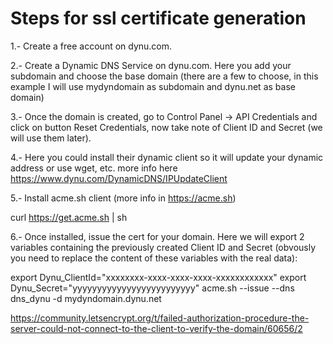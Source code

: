 
# Steps for ssl certificate generation

1.- Create a free account on dynu.com.

2.- Create a Dynamic DNS Service on dynu.com. Here you add your subdomain and choose the base domain (there are a few to choose, in this example I will use mydyndomain as subdomain and dynu.net as base domain)

3.- Once the domain is created, go to Control Panel -> API Credentials and click on button Reset Credentials, now take note of Client ID and Secret (we will use them later).

4.- Here you could install their dynamic client so it will update your dynamic address or use wget, etc. more info here https://www.dynu.com/DynamicDNS/IPUpdateClient

5.- Install acme.sh client (more info in https://acme.sh)

curl https://get.acme.sh | sh

6.- Once installed, issue the cert for your domain. Here we will export 2 variables containing the previously created Client ID and Secret (obvously you need to replace the content of these variables with the real data):

export Dynu_ClientId="xxxxxxxx-xxxx-xxxx-xxxx-xxxxxxxxxxxx"
export Dynu_Secret="yyyyyyyyyyyyyyyyyyyyyyyyy"
acme.sh --issue --dns dns_dynu -d mydyndomain.dynu.net

https://community.letsencrypt.org/t/failed-authorization-procedure-the-server-could-not-connect-to-the-client-to-verify-the-domain/60656/2